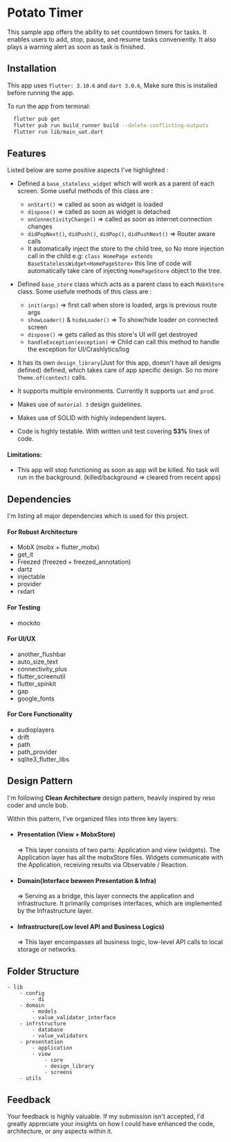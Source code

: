 
# Potato Timer

This sample app offers the ability to set countdown timers for tasks. It enables users to add, stop, pause, and resume tasks conveniently. It also plays a warning alert as soon as task is finished.


## Installation

This app uses `flutter: 3.10.6` and `dart 3.0.6`, Make sure this is installed before running the app.

To run the app from terminal:

```bash
  flutter pub get
  flutter pub run build_runner build --delete-conflicting-outputs
  flutter run lib/main_uat.dart
```
## Features
Listed below are some positive aspects I've highlighted :

* Defined a `base_stateless_widget` which will work as a parent of each screen. Some useful methods of this class are :
  - `onStart()` => called as soon as widget is loaded
  - `dispose()` => called as soon as widget is detached
  - `onConnectivityChange()` => called as soon as internet connection changes
  - `didPopNext()`, `didPush()`, `didPop()`, `didPushNext()` => Router aware calls
  - It automatically inject the store to the child tree, so No more injection call in the child e.g: `class HomePage extends BaseStatelessWidget<HomePageStore>` this line of code will automatically take care of injecting `HomePageStore` object to the tree.

* Defined `base_store` class which acts as a parent class to each `MobXStore` class. Some usefule methods of this class are :
  - `init(args)` => first call when store is loaded, args is previous route args
  - `showLoader()` & `hideLoader()` => To show/hide loader on connected screen
  - `dispose()` => gets called as this store's UI will get destroyed
  - `handleException(exception)` => Child can call this method to handle the exception for UI/Crashlytics/log
* It has its own `design_library`(Just for this app, doesn't  have all designs defined) defined, which takes care of app specific design. So no more `Theme.of(context)` calls.
* It supports multiple environments. Currently It supports `uat` and `prod`.
* Makes use of `material 3` design guidelines.
* Makes use of SOLID with highly independent layers.
* Code is highly testable. With written unit test covering **53%** lines of code.

#### Limitations:
* This app will stop functioning as soon as app will be killed. No task will run in the background. (killed/background => cleared from recent apps)

## Dependencies

I'm listing all major dependencies which is used for this project.

#### For Robust Architecture
* MobX (mobx + flutter_mobx)
* get_it
* Freezed (freezed + freezed_annotation)
* dartz
* injectable
* provider
* rxdart

#### For Testing
* mockito

#### For UI/UX
* another_flushbar
* auto_size_text
* connectivity_plus
* flutter_screenutil
* flutter_spinkit
* gap
* google_fonts

#### For Core Functionality
* audioplayers
* drift
* path
* path_provider
* sqlite3_flutter_libs

## Design Pattern
I'm following **Clean Architecture** design pattern, heavily inspired by reso coder and uncle bob.

Within this pattern, I've organized files into three key layers:
* #### Presentation (View + MobxStore)

  => This layer consists of two parts: Application and view (widgets). The Application layer has all the mobxStore files. Widgets communicate with the Application, receiving results via Observable / Reaction.
* #### Domain(Interface beween Presentation & Infra)

  => Serving as a bridge, this layer connects the application and infrastructure. It primarily comprises interfaces, which are implemented by the Infrastructure layer.
* #### Infrastructure(Low level API and Business Logics)

  => This layer encompasses all business logic, low-level API calls to local storage or networks.

## Folder Structure

    - lib 
        - config 
            - di  
        - domain  
            - models  
            - value_validator_interface 
        - infrstructure 
            - database 
            - value_validators 
        - presentation 
            - application 
            - view 
                - core 
                - design_library 
                - screens 
        - utils 

## Feedback

Your feedback is highly valuable. If my submission isn't accepted, I'd greatly appreciate your insights on how I could have enhanced the code, architecture, or any aspects within it.